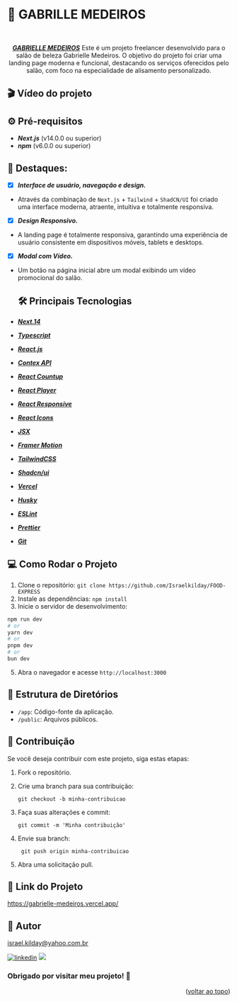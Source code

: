 # 💃 GABRILLE MEDEIROS

<a name="readme-top"></a>

<div align="center"><br>

**_[GABRIELLE MEDEIROS](https://gabrielle-medeiros.vercel.app/)_** Este é um projeto freelancer desenvolvido para o salão de beleza Gabrielle Medeiros. O objetivo do projeto foi criar uma landing page moderna e funcional, destacando os serviços oferecidos pelo salão, com foco na especialidade de alisamento personalizado.

 </div>

## 🎬 Vídeo do projeto

## ⚙️ Pré-requisitos

- **_Next.js_** (v14.0.0 ou superior)
- **_npm_** (v6.0.0 ou superior)

## 🚀 Destaques:

- [x] **_Interface de usuário, navegação e design._**
- Através da combinação de `Next.js` + `Tailwind` + `ShadCN/UI` foi criado uma interface moderna, atraente, intuitiva e totalmente responsiva.
- [x] **_Design Responsivo._**
- A landing page é totalmente responsiva, garantindo uma experiência de usuário consistente em dispositivos móveis, tablets e desktops.
- [x] **_Modal com Vídeo._**
- Um botão na página inicial abre um modal exibindo um vídeo promocional do salão.

  ## 🛠️ Principais Tecnologias

- **_[Next.14](https://nextjs.org/)_**
- **_[Typescript](https://www.typescriptlang.org/)_**
- **_[React.js](https://pt-br.legacy.reactjs.org/)_**
- **_[Contex API](https://legacy.reactjs.org/docs/context.html)_**
- **_[React Countup](https://www.npmjs.com/package/react-countup)_**
- **_[React Player](https://www.npmjs.com/package/react-player)_**
- **_[React Responsive](https://www.npmjs.com/package/react-responsive?activeTab=readme)_**
- **_[React Icons](https://react-icons.github.io/react-icons/)_**
- **_[JSX](https://pt-br.legacy.reactjs.org/docs/introducing-jsx.html)_**
- **_[Framer Motion](https://www.framer.com/motion/)_**
- **_[TailwindCSS](https://tailwindcss.com/)_**
- **_[Shadcn/ui](https://ui.shadcn.com/)_**
- **_[Vercel](https://vercel.com/docs)_**
- **_[Husky](https://www.freecodecamp.org/portuguese/news/como-adicionar-hooks-de-commit-ao-git-com-husky-para-automatizar-tarefas/)_**
- **_[ESLint](https://eslint.org/)_**
- **_[Prettier](https://prettier.io/)_**
- **_[Git](https://www.git-scm.com/)_**

## 💻 Como Rodar o Projeto

1.  Clone o repositório: `git clone https://github.com/Israelkilday/FOOD-EXPRESS`
2.  Instale as dependências: `npm install`
3.  Inicie o servidor de desenvolvimento:
```bash
npm run dev
# or
yarn dev
# or
pnpm dev
# or
bun dev
```  
5.  Abra o navegador e acesse `http://localhost:3000`

## 📁 Estrutura de Diretórios

- `/app`: Código-fonte da aplicação.
- `/public`: Arquivos públicos.

## 🤝 Contribuição

Se você deseja contribuir com este projeto, siga estas etapas:

1. Fork o repositório.

2. Crie uma branch para sua contribuição:

   ```shell
   git checkout -b minha-contribuicao

   ```

3. Faça suas alterações e commit:

   ```shell
   git commit -m 'Minha contribuição'

   ```

4. Envie sua branch:

   ```shell
    git push origin minha-contribuicao

   ```

5. Abra uma solicitação pull.

## 🔗 Link do Projeto

https://gabrielle-medeiros.vercel.app/

## 🧠 Autor

israel.kilday@yahoo.com.br

[![linkedin](https://img.shields.io/badge/LinkedIn-0077B5?style=for-the-badge&logo=linkedin&logoColor=white)](https://www.linkedin.com/in/israel-kilday-machado-de-souza-801482230) <a href="mailto:israelkilday27@gmail.com">
<img src="https://img.shields.io/badge/Gmail-333333?style=for-the-badge&logo=gmail&logoColor=red" />
</a>

### Obrigado por visitar meu projeto! 👋

 <p align="right">(<a href="#readme-top">voltar ao topo</a>)</p>
